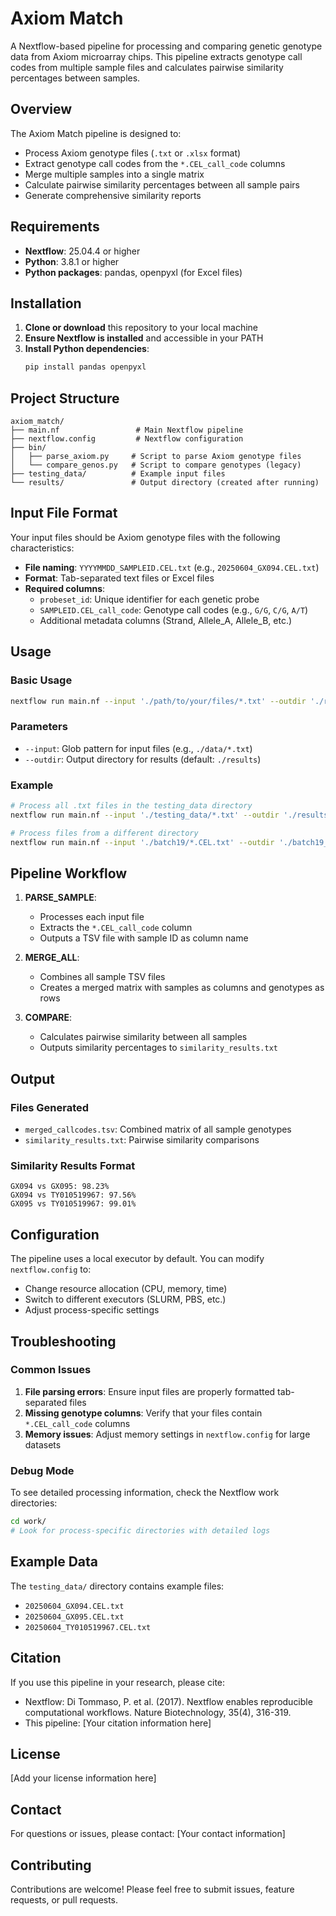 # Axiom Match

A Nextflow-based pipeline for processing and comparing genetic genotype data from Axiom microarray chips. This pipeline extracts genotype call codes from multiple sample files and calculates pairwise similarity percentages between samples.

## Overview

The Axiom Match pipeline is designed to:
- Process Axiom genotype files (`.txt` or `.xlsx` format)
- Extract genotype call codes from the `*.CEL_call_code` columns
- Merge multiple samples into a single matrix
- Calculate pairwise similarity percentages between all sample pairs
- Generate comprehensive similarity reports

## Requirements

- **Nextflow**: 25.04.4 or higher
- **Python**: 3.8.1 or higher
- **Python packages**: pandas, openpyxl (for Excel files)

## Installation

1. **Clone or download** this repository to your local machine
2. **Ensure Nextflow is installed** and accessible in your PATH
3. **Install Python dependencies**:
   ```bash
   pip install pandas openpyxl
   ```

## Project Structure

```
axiom_match/
├── main.nf                 # Main Nextflow pipeline
├── nextflow.config         # Nextflow configuration
├── bin/
│   ├── parse_axiom.py     # Script to parse Axiom genotype files
│   └── compare_genos.py   # Script to compare genotypes (legacy)
├── testing_data/          # Example input files
└── results/               # Output directory (created after running)
```

## Input File Format

Your input files should be Axiom genotype files with the following characteristics:

- **File naming**: `YYYYMMDD_SAMPLEID.CEL.txt` (e.g., `20250604_GX094.CEL.txt`)
- **Format**: Tab-separated text files or Excel files
- **Required columns**:
  - `probeset_id`: Unique identifier for each genetic probe
  - `SAMPLEID.CEL_call_code`: Genotype call codes (e.g., `G/G`, `C/G`, `A/T`)
  - Additional metadata columns (Strand, Allele_A, Allele_B, etc.)

## Usage

### Basic Usage

```bash
nextflow run main.nf --input './path/to/your/files/*.txt' --outdir './results'
```

### Parameters

- `--input`: Glob pattern for input files (e.g., `./data/*.txt`)
- `--outdir`: Output directory for results (default: `./results`)

### Example

```bash
# Process all .txt files in the testing_data directory
nextflow run main.nf --input './testing_data/*.txt' --outdir './results'

# Process files from a different directory
nextflow run main.nf --input './batch19/*.CEL.txt' --outdir './batch19_results'
```

## Pipeline Workflow

1. **PARSE_SAMPLE**: 
   - Processes each input file
   - Extracts the `*.CEL_call_code` column
   - Outputs a TSV file with sample ID as column name

2. **MERGE_ALL**: 
   - Combines all sample TSV files
   - Creates a merged matrix with samples as columns and genotypes as rows

3. **COMPARE**: 
   - Calculates pairwise similarity between all samples
   - Outputs similarity percentages to `similarity_results.txt`

## Output

### Files Generated

- `merged_callcodes.tsv`: Combined matrix of all sample genotypes
- `similarity_results.txt`: Pairwise similarity comparisons

### Similarity Results Format

```
GX094 vs GX095: 98.23%
GX094 vs TY010519967: 97.56%
GX095 vs TY010519967: 99.01%
```

## Configuration

The pipeline uses a local executor by default. You can modify `nextflow.config` to:
- Change resource allocation (CPU, memory, time)
- Switch to different executors (SLURM, PBS, etc.)
- Adjust process-specific settings

## Troubleshooting

### Common Issues

1. **File parsing errors**: Ensure input files are properly formatted tab-separated files
2. **Missing genotype columns**: Verify that your files contain `*.CEL_call_code` columns
3. **Memory issues**: Adjust memory settings in `nextflow.config` for large datasets

### Debug Mode

To see detailed processing information, check the Nextflow work directories:
```bash
cd work/
# Look for process-specific directories with detailed logs
```

## Example Data

The `testing_data/` directory contains example files:
- `20250604_GX094.CEL.txt`
- `20250604_GX095.CEL.txt` 
- `20250604_TY010519967.CEL.txt`

## Citation

If you use this pipeline in your research, please cite:
- Nextflow: Di Tommaso, P. et al. (2017). Nextflow enables reproducible computational workflows. Nature Biotechnology, 35(4), 316-319.
- This pipeline: [Your citation information here]

## License

[Add your license information here]

## Contact

For questions or issues, please contact: [Your contact information]

## Contributing

Contributions are welcome! Please feel free to submit issues, feature requests, or pull requests. 